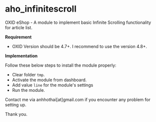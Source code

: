 aho_infinitescroll
==================

OXID eShop - A module to implement basic Infinite Scrolling functionality for article list.

**Requirement**

- OXID Version should be 4.7+. I recommend to use the version 4.8+.

**Implementation**

Follow these below steps to install the module properly:

 - Clear folder `tmp`.
 - Activate the module from dashboard.
 - Add value `line` for the module's settings
 - Run the module.

Contact me via anhhothai[at]gmail.com if you encounter any problem for setting up.

Thank you.
